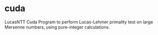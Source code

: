 # cuda
LucasNTT Cuda Program to perform Lucas-Lehmer primality test on large Mersenne numbers, using pure-integer calculations.
